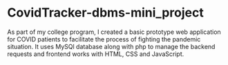 # CovidTracker-dbms-mini_project
As part of my college program, I created a basic prototype web application for COVID patients to facilitate the process of fighting the pandemic situation. It uses MySQl database along with php to manage the backend requests and frontend works with HTML, CSS and JavaScript.

